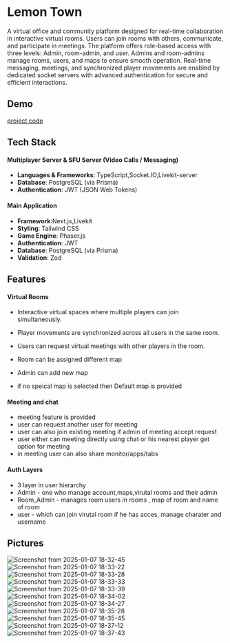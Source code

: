 
#  Lemon Town
A virtual office and community platform designed for real-time collaboration in interactive virtual rooms. Users can join rooms with others, communicate, and participate in meetings. The platform offers role-based access with three levels: Admin, room-admin, and user. Admins and room-admins manage rooms, users, and maps to ensure smooth operation. Real-time messaging, meetings, and synchronized player movements are enabled by dedicated socket servers with advanced authentication for secure and efficient interactions.

## Demo

[project code](https://github.com/UnknownLemon03/Lemon-Town)

## Tech Stack  

#### Multiplayer Server & SFU Server (Video Calls / Messaging)  
- **Languages & Frameworks**: TypeScript,Socket.IO,Livekit-server
- **Database**: PostgreSQL (via Prisma)  
- **Authentication**: JWT (JSON Web Tokens)  

#### Main Application  
- **Framework**:Next.js,Livekit 
- **Styling**: Tailwind CSS  
- **Game Engine**: Phaser.js  
- **Authentication**: JWT  
- **Database**: PostgreSQL (via Prisma)  
- **Validation**: Zod  


## Features

#### Virtual Rooms
- Interactive virtual spaces where multiple players can join simultaneously.
- Player movements are synchronized across all users in the same room.
- Users can request virtual meetings with other players in the room.


- Room can be assigned different map
- Admin can add new map
- if no speical map is selected then Default map is provided 

####  Meeting and chat
- meeting feature is provided
- user can request another user for meeting
- user can also join existing meeting if admin of meeting accept request 
- user either can meeting directly using chat or his nearest player get option for meeting  
- in meeting user can also share monitor/apps/tabs 

#### Auth Layers 
- 3 layer in user hierarchy
- Admin - one who manage account,maps,virutal rooms and their admin
- Room_Admin - manages room users in rooms , map of room and name of room
- user - which can join virutal room if he has acces, manage charater and username

## Pictures 
![Screenshot from 2025-01-07 18-32-45](https://github.com/user-attachments/assets/ef86f7f6-1d3b-452c-b1dc-bc8250f7c9fe)
![Screenshot from 2025-01-07 18-33-22](https://github.com/user-attachments/assets/7e0ac09b-1558-4f7d-a525-79a656ae27ef)
![Screenshot from 2025-01-07 18-33-28](https://github.com/user-attachments/assets/cbe70531-8761-47c2-9fa6-a30db64b3f3e)
![Screenshot from 2025-01-07 18-33-33](https://github.com/user-attachments/assets/b35d5c79-3280-4871-956c-81bcbf60d240)
![Screenshot from 2025-01-07 18-33-39](https://github.com/user-attachments/assets/0e5dc92c-c06a-489f-b51e-e5f6ed91d9a3)
![Screenshot from 2025-01-07 18-34-02](https://github.com/user-attachments/assets/a8142ffd-17d8-4167-9850-89e8da222861)
![Screenshot from 2025-01-07 18-34-27](https://github.com/user-attachments/assets/191dbe20-7ce6-45f2-807d-c524bb795fa0)
![Screenshot from 2025-01-07 18-35-28](https://github.com/user-attachments/assets/76d844b4-4dfb-44c1-8891-a41ccaa83ba9)
![Screenshot from 2025-01-07 18-35-45](https://github.com/user-attachments/assets/442a78ca-114a-4910-8197-ffa2fc5e9b41)
![Screenshot from 2025-01-07 18-37-12](https://github.com/user-attachments/assets/fa35c5f9-fb5f-4596-b85b-aca12278f38e)
![Screenshot from 2025-01-07 18-37-43](https://github.com/user-attachments/assets/59245ed4-8c45-4837-b6f9-53f43badd44c)



